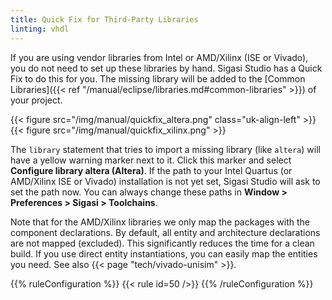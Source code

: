 ```yaml
---
title: Quick Fix for Third-Party Libraries
linting: vhdl
---
```


If you are using vendor libraries from Intel or AMD/Xilinx (ISE or Vivado),
you do not need to set up these libraries by hand. Sigasi Studio has a Quick Fix
to do this for you.
The missing library will be added to the [Common Libraries]({{< ref "/manual/eclipse/libraries.md#common-libraries" >}}) of your project.

{{< figure src="/img/manual/quickfix_altera.png" class="uk-align-left" >}}
{{< figure src="/img/manual/quickfix_xilinx.png"  >}}

The `library` statement that tries to import a missing library (like
`altera`) will have a yellow warning marker next to it. Click this
marker and select **Configure library altera (Altera)**. If the path to your
Intel Quartus (or AMD/Xilinx ISE or Vivado) installation is not yet set, Sigasi Studio will
ask to set the path now. You can always change these paths in **Window
\> Preferences \> Sigasi \> Toolchains**.

Note that for the AMD/Xilinx libraries we only map the packages with the
component declarations. By default, all entity and architecture
declarations are not mapped (excluded). This significantly reduces the
time for a clean build. If you use direct entity instantiations, you can
easily map the entities you need.
See also {{< page "tech/vivado-unisim" >}}.

{{% ruleConfiguration %}}
{{< rule id=50 />}}
{{% /ruleConfiguration %}}
